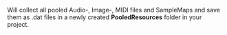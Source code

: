 Will collect all pooled Audio-, Image-, MIDI files and SampleMaps and save them as .dat files in a newly created **PooledResources** folder in your project.